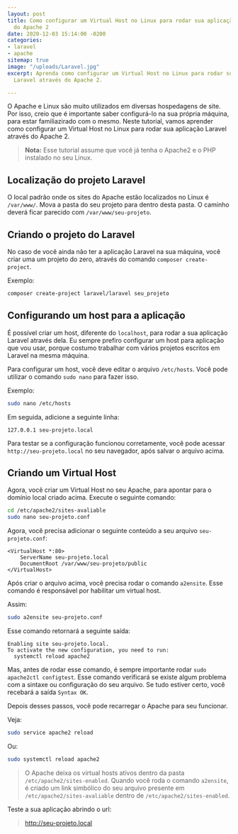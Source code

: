 ```yaml
---
layout: post
title: Como configurar um Virtual Host no Linux para rodar sua aplicação Laravel através
  do Apache 2
date: 2020-12-03 15:14:00 -0200
categories:
- laravel
- apache
sitemap: true
image: "/uploads/Laravel.jpg"
excerpt: Aprenda como configurar um Virtual Host no Linux para rodar sua aplicação
  Laravel através do Apache 2.

---
```

O Apache e Linux são muito utilizados em diversas hospedagens de site. Por isso, creio que é importante saber configurá-lo na sua própria máquina, para estar familiazirado com o mesmo. Neste tutorial, vamos aprender como configurar um Virtual Host no Linux para rodar sua aplicação Laravel através do Apache 2.

> **Nota:** Esse tutorial assume que você já tenha o Apache2 e o PHP instalado no seu Linux.

## Localização do projeto Laravel

O local padrão onde os sites do Apache estão localizados no Linux é `/var/www/`.  Mova a pasta do seu projeto para dentro desta pasta. O caminho deverá ficar parecido com `/var/www/seu-projeto`.

## Criando o projeto do Laravel

No caso de você ainda não ter a aplicação Laravel na sua máquina, você criar uma um projeto do zero, através do comando  `composer create-project`.

Exemplo:

```bash
composer create-project laravel/laravel seu_projeto
```

## Configurando um host para a aplicação

É possível criar um host, diferente do `localhost`, para rodar a sua aplicação Laravel através dela. Eu sempre prefiro configurar um host para aplicação que vou usar, porque costumo trabalhar com vários projetos escritos em Laravel na mesma máquina.

Para configurar um host, você deve editar o arquivo `/etc/hosts`. Você pode utilizar o comando `sudo nano` para fazer isso.

Exemplo:

```bash
sudo nano /etc/hosts
```

Em seguida, adicione a seguinte linha:

    127.0.0.1 seu-projeto.local

Para testar se a configuração funcionou corretamente, você pode acessar `http://seu-projeto.local` no seu navegador, após salvar o arquivo acima.

## Criando um Virtual Host

Agora, você criar um Virtual Host no seu Apache, para apontar para o domínio local criado acima.
Execute o seguinte comando:

```bash
cd /etc/apache2/sites-avaliable
sudo nano seu-projeto.conf
```

Agora, você precisa adicionar o seguinte conteúdo a seu arquivo `seu-projeto.conf`:

```
<VirtualHost *:80>
    ServerName seu-projeto.local
    DocumentRoot /var/www/seu-projeto/public
</VirtualHost>
```

Após criar o arquivo acima, você precisa rodar o comando `a2ensite`. Esse comando é responsável por habilitar um virtual host.

Assim:

```bash
sudo a2ensite seu-projeto.conf
```

Esse comando retornará a seguinte saída:

    Enabling site seu-projeto.local.
    To activate the new configuration, you need to run:
      systemctl reload apache2

Mas, antes de rodar esse comando, é sempre importante rodar `sudo apache2ctl configtest`. Esse comando verificará se existe algum problema com a sintaxe ou configuração do seu arquivo. Se tudo estiver certo, você recebará a saída `Syntax OK`.

Depois desses passos, você pode recarregar o Apache para seu funcionar.

Veja:

```bash
sudo service apache2 reload
```

Ou:

```bash
sudo systemctl reload apache2
```

> O Apache deixa os virtual hosts ativos dentro da pasta `/etc/apache2/sites-enabled`. Quando você roda o comando `a2ensite`, é criado um link simbólico do seu arquivo presente em `/etc/apache2/sites-avaliable` dentro de `/etc/apache2/sites-enabled`.

Teste a sua aplicação abrindo o url:

> http://seu-projeto.local